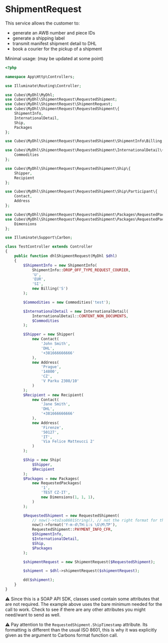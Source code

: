 # ShipmentRequest

This service allows the customer to: 

* generate an AWB number and piece IDs
* generate a shipping label
* transmit manifest shipment detail to DHL
* book a courier for the pickup of a shipment

Minimal usage: (may be updated at some point)

```php
<?php

namespace App\Http\Controllers;

use Illuminate\Routing\Controller;

use Cubes\MyDhl\MyDhl;
use Cubes\MyDhl\ShipmentRequest\RequestedShipment;
use Cubes\MyDhl\ShipmentRequest\ShipmentRequest;
use Cubes\MyDhl\ShipmentRequest\RequestedShipment\{
    ShipmentInfo,
    InternationalDetail,
    Ship,
    Packages
};

use Cubes\MyDhl\ShipmentRequest\RequestedShipment\ShipmentInfo\Billing;

use Cubes\MyDhl\ShipmentRequest\RequestedShipment\InternationalDetail\{
    Commodities
};

use Cubes\MyDhl\ShipmentRequest\RequestedShipment\Ship\{
    Shipper,
    Recipient
};

use Cubes\MyDhl\ShipmentRequest\RequestedShipment\Ship\Participant\{
    Contact,
    Address
};

use Cubes\MyDhl\ShipmentRequest\RequestedShipment\Packages\RequestedPackages;
use Cubes\MyDhl\ShipmentRequest\RequestedShipment\Packages\RequestedPackages\{
    Dimensions
};

use Illuminate\Support\Carbon;

class TestController extends Controller
{
    public function dhlShipmentRequest(MyDhl $dhl)
    {
        $ShipmentInfo = new ShipmentInfo(
            ShipmentInfo::DROP_OFF_TYPE_REQUEST_COURIER,
            'U',
            'EUR',
            'SI',
            new Billing('S')
        );

        $Commodities = new Commodities('test');

        $InternationalDetail = new InternationalDetail(
            InternationalDetail::CONTENT_NON_DOCUMENTS,
            $Commodities
        );

        $Shipper = new Shipper(
            new Contact(
                'John Smith',
                'DHL',
                '+381666666666'
            ),
            new Address(
                'Prague',
                '14800',
                'CZ',
                'V Parku 2308/10'
            )
        );
        $Recipient = new Recipient(
            new Contact(
                'Jane Smith',
                'DHL',
                '+381666666666'
            ),
            new Address(
                'Firenze',
                '50127',
                'IT',
                'Via Felice Matteucci 2'
            )
        );

        $Ship = new Ship(
            $Shipper,
            $Recipient
        );
        $Packages = new Packages(
            new RequestedPackages(
                '1',
                'TEST CZ-IT',
                new Dimensions(1, 1, 1),
            )
        );

        $RequestedShipment = new RequestedShipment(
            // now()->toIso8601String(), // not the right format for this param...
            now()->format('Y-m-d\TH:i:s \G\M\TP'),
            RequestedShipment::PAYMENT_INFO_CFR,
            $ShipmentInfo,
            $InternationalDetail,
            $Ship,
            $Packages
        );

        $shipmentRequest = new ShipmentRequest($RequestedShipment);

        $shipment = $dhl->shipmentRequest($shipmentRequest);

        dd($shipment);
    }
}
```

:warning: Since this is a SOAP API SDK, classes used contain some attributes that are not required. The example above uses the bare minimum needed for the call to work. Check to see if there are any other attributes you might need/want to send as well.

:warning: Pay attention to the `RequestedShipment.ShipTimestamp` attribute. Its formatting is different than the usual ISO 8601, this is why it was explicitly given as the argument to Carbons format function call.
